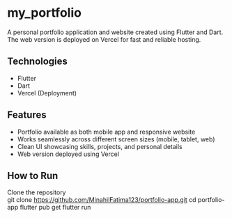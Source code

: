 # my_portfolio

A personal portfolio application and website created using Flutter and Dart. The web version is deployed on Vercel for fast and reliable hosting.  

## Technologies  
- Flutter  
- Dart  
- Vercel (Deployment)  

## Features  
- Portfolio available as both mobile app and responsive website 
- Works seamlessly across different screen sizes (mobile, tablet, web)  
- Clean UI showcasing skills, projects, and personal details
- Web version deployed using Vercel 


##  How to Run  
   Clone the repository  
   git clone https://github.com/MinahilFatima123/portfolio-app.git
   cd portfolio-app
   flutter pub get
   flutter run



